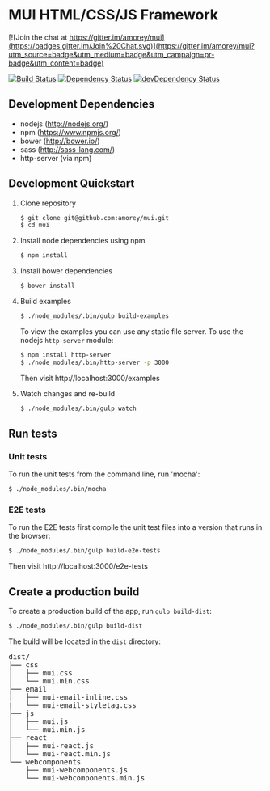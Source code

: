 # MUI HTML/CSS/JS Framework

[![Join the chat at https://gitter.im/amorey/mui](https://badges.gitter.im/Join%20Chat.svg)](https://gitter.im/amorey/mui?utm_source=badge&utm_medium=badge&utm_campaign=pr-badge&utm_content=badge)

[![Build Status](https://travis-ci.org/amorey/mui.svg?branch=master)](https://travis-ci.org/amorey/mui)
[![Dependency Status](https://david-dm.org/amorey/mui.svg)](https://david-dm.org/amorey/mui)
[![devDependency Status](https://david-dm.org/amorey/mui/dev-status.svg)](https://david-dm.org/amorey/mui#info=devDependencies)

## Development Dependencies

* nodejs (http://nodejs.org/)
* npm (https://www.npmjs.org/)
* bower (http://bower.io/)
* sass (http://sass-lang.com/)
* http-server (via npm)

## Development Quickstart

1. Clone repository

   ```bash
   $ git clone git@github.com:amorey/mui.git
   $ cd mui
   ```

1. Install node dependencies using npm

   ```bash
   $ npm install
   ```

1. Install bower dependencies

   ```bash
   $ bower install
   ```

1. Build examples

   ```bash
   $ ./node_modules/.bin/gulp build-examples
   ```

   To view the examples you can use any static file server. To use the nodejs `http-server` module:

   ```bash
   $ npm install http-server
   $ ./node_modules/.bin/http-server -p 3000
   ```

   Then visit http://localhost:3000/examples

1. Watch changes and re-build

   ```bash
   $ ./node_modules/.bin/gulp watch
   ```

## Run tests

### Unit tests

To run the unit tests from the command line, run 'mocha':

```bash
$ ./node_modules/.bin/mocha
```

### E2E tests

To run the E2E tests first compile the unit test files into a version that runs in the browser:

```bash
$ ./node_modules/.bin/gulp build-e2e-tests
```

Then visit http://localhost:3000/e2e-tests

## Create a production build

To create a production build of the app, run `gulp build-dist`:

```bash
$ ./node_modules/.bin/gulp build-dist
```

The build will be located in the `dist` directory:

<pre>
dist/
├── css
│   ├── mui.css
│   └── mui.min.css
├── email
│   ├── mui-email-inline.css
|   └── mui-email-styletag.css
├── js
│   ├── mui.js
│   └── mui.min.js
├── react
│   ├── mui-react.js
│   └── mui-react.min.js
└── webcomponents
    ├── mui-webcomponents.js
    └── mui-webcomponents.min.js
</pre>
